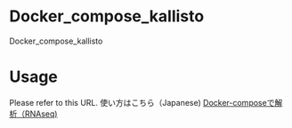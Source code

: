 # Docker_compose_kallisto
Docker_compose_kallisto

# Usage

Please refer to this URL.
使い方はこちら（Japanese)
[Docker-composeで解析（RNAseq)](https://hackmd.io/Sxu0bSHHS_2djEmH56lR0w)
